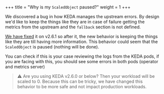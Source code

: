 +++
title = "Why is my `ScaledObject` paused?"
weight = 1
+++

We discovered a bug in how KEDA manages the upstream errors. By design we'd like to keep the things like they are in case of failure getting the metrics from the upstream and the `fallback` section is not defined.

[We have fixed](https://github.com/kedacore/keda/pull/2604) it on v2.6.1 so after it, the new behavior is keeping the things like they are till having more information. This behavior could seem that the `ScaledObject` is paused (nothing will be done). 

You can check if this is your case reviewing the logs from the KEDA pods, if you are facing with this, you should see some errors in both pods (operator and metrics server)

> ⚠️ Are you using KEDA v2.6.0 or below? Then your workload will be scaled to 0. Because this can be tricky, we have changed this behavior to be more safe and not impact production workloads.

